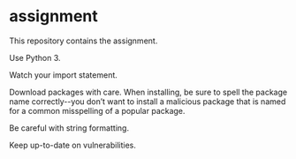 # assignment
This repository contains the assignment.

Use Python 3.

Watch your import statement.

Download packages with care. When installing, be sure to spell the package name
correctly--you don’t want to install a malicious package that
is named for a common misspelling of a popular package.

Be careful with string formatting.

Keep up-to-date on vulnerabilities.
